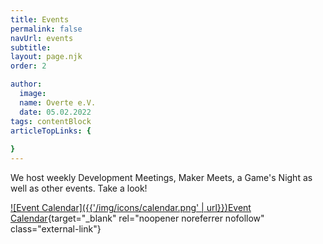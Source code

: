 ```yaml
---
title: Events
permalink: false
navUrl: events
subtitle: 
layout: page.njk
order: 2

author:
  image: 
  name: Overte e.V.
  date: 05.02.2022
tags: contentBlock
articleTopLinks: {
  
}
---
```


We host weekly Development Meetings, Maker Meets, a Game's Night as well as other events. Take a look! 

[![Event Calendar]({{'/img/icons/calendar.png' | url}})Event Calendar](https://calendar.overte.org){target="_blank" rel="noopener noreferrer nofollow" class="external-link"}

